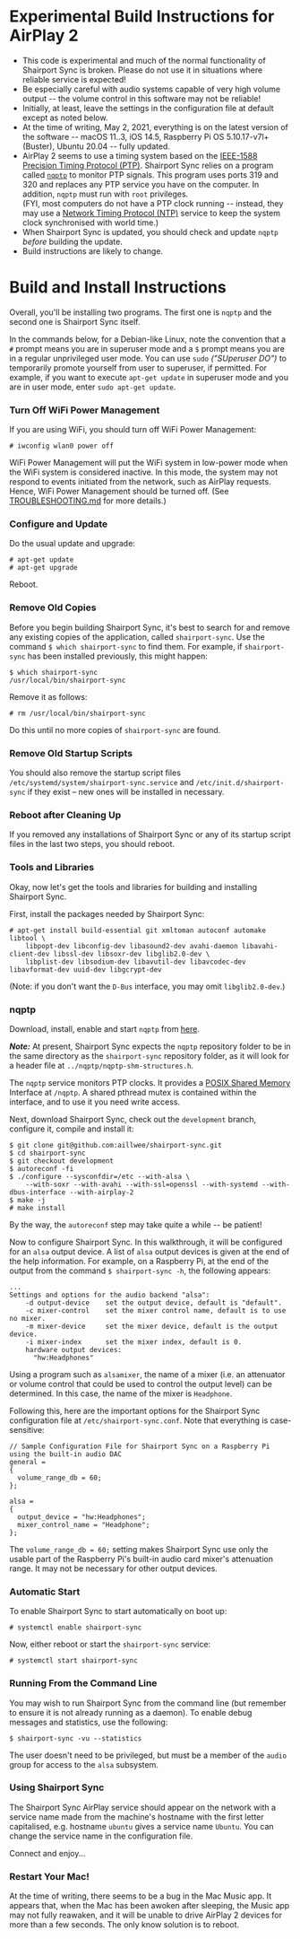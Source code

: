 Experimental Build Instructions for AirPlay 2
==
* This code is experimental and much of the normal functionality of Shairport Sync is broken. Please do not use it in situations where reliable service is expected!
* Be especially careful with audio systems capable of very high volume output -- the volume control in this software may not be reliable!
* Initially, at least, leave the settings in the configuration file at default except as noted below.
* At the time of writing, May 2, 2021, everything is on the latest version of the software -- macOS 11..3, iOS 14.5, Raspberry Pi OS 5.10.17-v7l+ (Buster), Ubuntu 20.04 -- fully updated.
* AirPlay 2 seems to use a timing system based on the [IEEE-1588 Precision Timing Protocol (PTP)](https://standards.ieee.org/standard/1588-2008.html). Shairport Sync relies on a program called [`nqptp`](https://github.com/mikebrady/nqptp) to monitor PTP signals. This program uses ports 319 and 320 and replaces any PTP service you have on the computer.
  In addition, `nqptp` must run with `root` privileges.  
 (FYI, most computers do not have a PTP clock running -- instead, they may use a [Network Timing Protocol (NTP)](http://www.ntp.org) service to keep the system clock synchronised with world time.)
* When Shairport Sync is updated, you should check and update `nqptp` *before* building the update.
* Build instructions are likely to change.

Build and Install Instructions
==
Overall, you'll be installing two programs. The first one is `nqptp` and the second one is Shairport Sync itself.

In the commands below, for a Debian-like Linux, note the convention that a `#` prompt means you are in superuser mode and a `$` prompt means you are in a regular unprivileged user mode. You can use `sudo` *("SUperuser DO")* to temporarily promote yourself from user to superuser, if permitted. For example, if you want to execute `apt-get update` in superuser mode and you are in user mode, enter `sudo apt-get update`.

### Turn Off WiFi Power Management
If you are using WiFi, you should turn off WiFi Power Management:
```
# iwconfig wlan0 power off
```
WiFi Power Management will put the WiFi system in low-power mode when the WiFi system is considered inactive. In this mode, the system may not respond to events initiated from the network, such as AirPlay requests. Hence, WiFi Power Management should be turned off. (See [TROUBLESHOOTING.md](https://github.com/mikebrady/shairport-sync/blob/master/TROUBLESHOOTING.md#wifi-adapter-running-in-power-saving--low-power-mode) for more details.)

### Configure and Update
Do the usual update and upgrade:
```
# apt-get update
# apt-get upgrade
```
Reboot.

### Remove Old Copies
Before you begin building Shairport Sync, it's best to search for and remove any existing copies of the application, called `shairport-sync`. Use the command `$ which shairport-sync` to find them. For example, if `shairport-sync` has been installed previously, this might happen:
```
$ which shairport-sync
/usr/local/bin/shairport-sync
```
Remove it as follows:
```
# rm /usr/local/bin/shairport-sync
```
Do this until no more copies of `shairport-sync` are found.

### Remove Old Startup Scripts
You should also remove the startup script files `/etc/systemd/system/shairport-sync.service` and `/etc/init.d/shairport-sync` if they exist – new ones will be installed in necessary.

### Reboot after Cleaning Up
If you removed any installations of Shairport Sync or any of its startup script files in the last two steps, you should reboot.

### Tools and Libraries
Okay, now let's get the tools and libraries for building and installing Shairport Sync.

First, install the packages needed by Shairport Sync:
```
# apt-get install build-essential git xmltoman autoconf automake libtool \
    libpopt-dev libconfig-dev libasound2-dev avahi-daemon libavahi-client-dev libssl-dev libsoxr-dev libglib2.0-dev \
    libplist-dev libsodium-dev libavutil-dev libavcodec-dev libavformat-dev uuid-dev libgcrypt-dev
```
(Note: if you don't want the `D-Bus` interface, you may omit `libglib2.0-dev`.)

### nqptp ###
Download, install, enable and start `nqptp` from [here](https://github.com/mikebrady/nqptp).

***Note:*** At present, Shairport Sync expects the `nqptp` repository folder to be in the same directory as the `shairport-sync` repository folder, as it will look for a header file at `../nqptp/nqptp-shm-structures.h`.

The `nqptp` service monitors PTP clocks. It provides a [POSIX Shared Memory](https://man7.org/linux/man-pages/man7/shm_overview.7.html) Interface  at `/nqptp`. A shared pthread mutex is contained within the interface, and to use it you need write access.

Next, download Shairport Sync, check out the `development` branch, configure it, compile and install it:
```
$ git clone git@github.com:aillwee/shairport-sync.git
$ cd shairport-sync
$ git checkout development
$ autoreconf -fi
$ ./configure --sysconfdir=/etc --with-alsa \
    --with-soxr --with-avahi --with-ssl=openssl --with-systemd --with-dbus-interface --with-airplay-2
$ make -j
# make install
```
By the way, the `autoreconf` step may take quite a while -- be patient!

Now to configure Shairport Sync. In this walkthrough, it will be configured for an `alsa` output device. A list of `alsa` output devices is given at the end of the help information. For example, on a Raspberry Pi, at the end of the output from the command `$ shairport-sync -h`, the following appears:

```
...
Settings and options for the audio backend "alsa":
    -d output-device    set the output device, default is "default".
    -c mixer-control    set the mixer control name, default is to use no mixer.
    -m mixer-device     set the mixer device, default is the output device.
    -i mixer-index      set the mixer index, default is 0.
    hardware output devices:
      "hw:Headphones"
```
Using a program such as `alsamixer`, the name of a mixer (i.e. an attenuator or volume control that could be used to control the output level) can be determined. In this case, the name of the mixer is `Headphone`.

Following this, here are the important options for the Shairport Sync configuration file at `/etc/shairport-sync.conf`. Note that everything is case-sensitive:
```
// Sample Configuration File for Shairport Sync on a Raspberry Pi using the built-in audio DAC
general =
{
  volume_range_db = 60;
};

alsa =
{
  output_device = "hw:Headphones";
  mixer_control_name = "Headphone";
};

```
The `volume_range_db = 60;` setting makes Shairport Sync use only the usable part of the Raspberry Pi's built-in audio card mixer's attenuation range. It may not be necessary for other output devices.

### Automatic Start ###

To enable Shairport Sync to start automatically on boot up:
```
# systemctl enable shairport-sync
```
Now, either reboot or start the `shairport-sync` service:
```
# systemctl start shairport-sync
```

### Running From the Command Line ###

You may wish to run Shairport Sync from the command line (but remember to ensure it is not already running as a daemon). To enable debug messages and statistics, use the following:

```
$ shairport-sync -vu --statistics
```
The user doesn't need to be privileged, but must be a member of the `audio` group for access to the `alsa` subsystem.

### Using Shairport Sync ###

The Shairport Sync AirPlay service should appear on the network with a service name made from the machine's hostname with the first letter capitalised, e.g. hostname `ubuntu` gives a service name `Ubuntu`. You can change the service name in the configuration file.

Connect and enjoy...

### Restart Your Mac! ###

At the time of writing, there seems to be a bug in the Mac Music app. It appears that, when the Mac has been awoken after sleeping, the Music app may not fully reawaken, and it will be unable to drive AirPlay 2 devices for more than a few seconds. The only know solution is to reboot.
